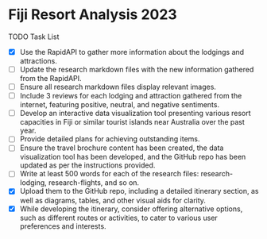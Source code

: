 
# Fiji Resort Analysis 2023

TODO Task List

- [x] Use the RapidAPI to gather more information about the lodgings and attractions.
- [ ] Update the research markdown files with the new information gathered from the RapidAPI.
- [ ] Ensure all research markdown files display relevant images.
- [ ] Include 3 reviews for each lodging and attraction gathered from the internet, featuring positive, neutral, and negative sentiments.
- [ ] Develop an interactive data visualization tool presenting various resort capacities in Fiji or similar tourist islands near Australia over the past year.
- [ ] Provide detailed plans for achieving outstanding items.
- [ ] Ensure the travel brochure content has been created, the data visualization tool has been developed, and the GitHub repo has been updated as per the instructions provided.
- [ ] Write at least 500 words for each of the research files: research-lodging, research-flights, and so on.
- [x] Upload them to the GitHub repo, including a detailed itinerary section, as well as diagrams, tables, and other visual aids for clarity.
- [x] While developing the itinerary, consider offering alternative options, such as different routes or activities, to cater to various user preferences and interests.
